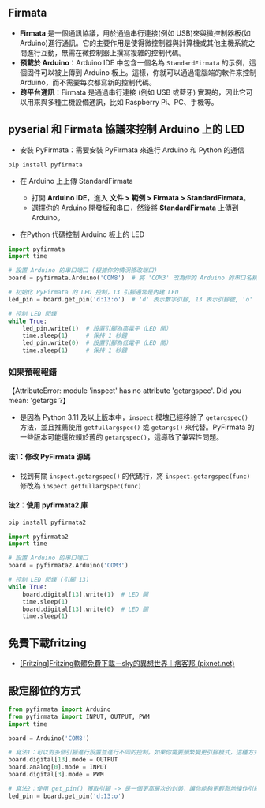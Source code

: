 ## Firmata
- **Firmata** 是一個通訊協議，用於通過串行連接(例如 USB)來與微控制器板(如 Arduino)進行通訊。它的主要作用是使得微控制器與計算機或其他主機系統之間進行互動，無需在微控制器上撰寫複雜的控制代碼。
- **預載於 Arduino**：Arduino IDE 中包含一個名為 `StandardFirmata` 的示例，這個固件可以被上傳到 Arduino 板上。這樣，你就可以通過電腦端的軟件來控制 Arduino，而不需要每次都寫新的控制代碼。
- **跨平台通訊**：Firmata 是通過串行連接 (例如 USB 或藍牙) 實現的，因此它可以用來與多種主機設備通訊，比如 Raspberry Pi、PC、手機等。

## pyserial 和 Firmata 協議來控制 Arduino 上的 LED
- 安裝 PyFirmata：需要安裝 PyFirmata 來進行 Arduino 和 Python 的通信
```python
pip install pyfirmata
```
- 在 Arduino 上上傳 StandardFirmata
	- 打開 **Arduino IDE**，進入 **文件 > 範例 > Firmata > StandardFirmata**。
	- 選擇你的 Arduino 開發板和串口，然後將 **StandardFirmata** 上傳到 Arduino。

- 在Python 代碼控制 Arduino 板上的 LED
```python
import pyfirmata
import time

# 設置 Arduino 的串口端口 (根據你的情況修改端口)
board = pyfirmata.Arduino('COM8')  # 將 'COM3' 改為你的 Arduino 的串口名稱 (在 Linux 上通常是 '/dev/ttyUSB0')

# 初始化 PyFirmata 的 LED 控制，13 引腳通常是內建 LED
led_pin = board.get_pin('d:13:o')  # 'd' 表示數字引腳, 13 表示引腳號, 'o' 表示輸出模式

# 控制 LED 閃爍
while True:
    led_pin.write(1)  # 設置引腳為高電平（LED 開）
    time.sleep(1)     # 保持 1 秒鐘
    led_pin.write(0)  # 設置引腳為低電平（LED 關）
    time.sleep(1)     # 保持 1 秒鐘
```
### 如果預報報錯
【AttributeError: module 'inspect' has no attribute 'getargspec'. Did you mean: 'getargs'?】
- 是因為 Python 3.11 及以上版本中，`inspect` 模塊已經移除了 `getargspec()` 方法，並且推薦使用 `getfullargspec()` 或 `getargs()` 來代替。PyFirmata 的一些版本可能還依賴於舊的 `getargspec()`，這導致了兼容性問題。
#### 法1：修改 PyFirmata 源碼
- 找到有關 `inspect.getargspec()` 的代碼行，將 `inspect.getargspec(func)` 修改為 `inspect.getfullargspec(func)`
#### 法2：使用 pyfirmata2 庫
```python
pip install pyfirmata2
```

```python
import pyfirmata2
import time

# 設置 Arduino 的串口端口
board = pyfirmata2.Arduino('COM3')

# 控制 LED 閃爍 (引腳 13)
while True:
    board.digital[13].write(1)  # LED 開
    time.sleep(1)
    board.digital[13].write(0)  # LED 關
    time.sleep(1)
```

## 免費下載fritzing
- [[Fritzing]Fritzing軟體免費下載－sky的異想世界｜痞客邦 (pixnet.net)](https://mjjoe1017.pixnet.net/blog/post/217770873)


## 設定腳位的方式
```python
from pyfirmata import Arduino
from pyfirmata import INPUT, OUTPUT, PWM
import time

board = Arduino('COM8') 

# 寫法1：可以對多個引腳進行設置並進行不同的控制。如果你需要頻繁變更引腳模式，這種方式可能更加合適。
board.digital[13].mode = OUTPUT
board.analog[0].mode = INPUT
board.digital[3].mode = PWM

# 寫法2：使用 get_pin() 獲取引腳 -> 是一個更高層次的封裝，讓你能夠更輕鬆地操作引腳。
led_pin = board.get_pin('d:13:o') 
```